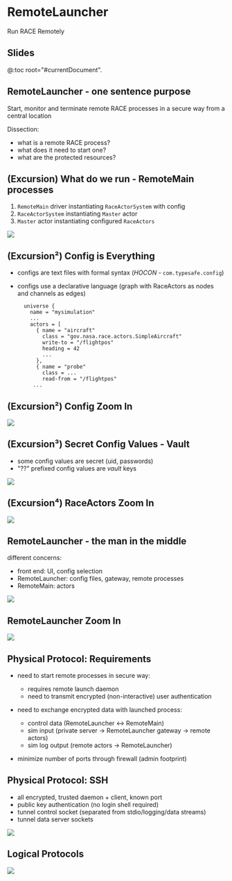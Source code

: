 # RemoteLauncher
Run RACE Remotely


## Slides
@:toc root="#currentDocument".


## RemoteLauncher - one sentence purpose
<p class="standout">
Start, monitor and terminate remote RACE processes in a secure way from a central location
</p>

Dissection:

* what is a remote RACE process?
* what does it need to start one?
* what are the protected resources?


## (Excursion) What do we run - RemoteMain processes
1. `RemoteMain` driver instantiating `RaceActorSystem` with config
2. `RaceActorSystem` instantiating `Master` actor
3. `Master` actor instantiating configured `RaceActors`

<img src="images/race-overview-2.svg" class="center scale55">

## (Excursion²) Config is Everything
* configs are text files with formal syntax (*HOCON* - `com.typesafe.config`)
* configs use a declarative language (graph with RaceActors as nodes and channels as edges)

        universe {
          name = "mysimulation"
          ...
          actors = [
            { name = "aircraft"
              class = "gov.nasa.race.actors.SimpleAircraft"
              write-to = "/flightpos"
              heading = 42
              ...
            },
            { name = "probe"
              class = ...
              read-from = "/flightpos"
           ...

## (Excursion²) Config Zoom In
<img src="images/race-config.svg" class="center">


## (Excursion³) Secret Config Values - Vault
* some config values are secret (uid, passwords)
* "??" prefixed config values are *vault* keys

<img src="images/race-vault.svg" class="center scale80">


## (Excursion⁴) RaceActors Zoom In
<img src="images/raceactor.svg" class="center scale80">


## RemoteLauncher - the man in the middle
different concerns:

* front end: UI, config selection
* RemoteLauncher: config files, gateway, remote processes
* RemoteMain: actors

<img src="images/remotelauncher-context.svg" class="center">


## RemoteLauncher Zoom In

  <img src="images/remotelauncher-2.svg" class="center">


## Physical Protocol: Requirements
* need to start remote processes in secure way:
    + requires remote launch daemon
    + need to transmit encrypted (non-interactive) user authentication
* need to exchange encrypted data with launched process:
    - control data (RemoteLauncher ↔︎ RemoteMain)
    - sim input (private server → RemoteLauncher gateway → remote actors)
    - sim log output (remote actors → RemoteLauncher)

* minimize number of ports through firewall (admin footprint)


## Physical Protocol: SSH
* all encrypted, trusted daemon + client, known port
* public key authentication (no login shell required)
* tunnel control socket (separated from stdio/logging/data streams)
* tunnel data server sockets

<img src="images/reverse-portmap.svg" class="center scale80">


## Logical Protocols

  <img src="images/remotelauncher-proto.svg" class="center scale60">
